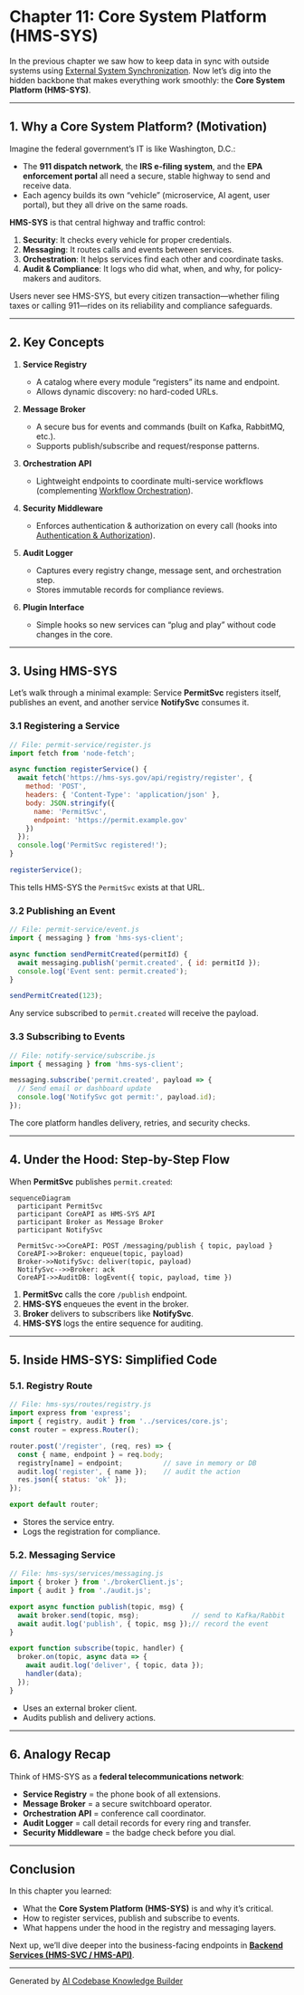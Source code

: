 # Chapter 11: Core System Platform (HMS-SYS)

In the previous chapter we saw how to keep data in sync with outside systems using [External System Synchronization](10_external_system_synchronization_.md). Now let’s dig into the hidden backbone that makes everything work smoothly: the **Core System Platform (HMS-SYS)**.

---

## 1. Why a Core System Platform? (Motivation)

Imagine the federal government’s IT is like Washington, D.C.:

- The **911 dispatch network**, the **IRS e-filing system**, and the **EPA enforcement portal** all need a secure, stable highway to send and receive data.
- Each agency builds its own “vehicle” (microservice, AI agent, user portal), but they all drive on the same roads.

**HMS-SYS** is that central highway and traffic control:

1. **Security**: It checks every vehicle for proper credentials.  
2. **Messaging**: It routes calls and events between services.  
3. **Orchestration**: It helps services find each other and coordinate tasks.  
4. **Audit & Compliance**: It logs who did what, when, and why, for policy-makers and auditors.  

Users never see HMS-SYS, but every citizen transaction—whether filing taxes or calling 911—rides on its reliability and compliance safeguards.

---

## 2. Key Concepts

1. **Service Registry**  
   - A catalog where every module “registers” its name and endpoint.  
   - Allows dynamic discovery: no hard-coded URLs.

2. **Message Broker**  
   - A secure bus for events and commands (built on Kafka, RabbitMQ, etc.).  
   - Supports publish/subscribe and request/response patterns.

3. **Orchestration API**  
   - Lightweight endpoints to coordinate multi-service workflows (complementing [Workflow Orchestration](07_workflow_orchestration_.md)).  

4. **Security Middleware**  
   - Enforces authentication & authorization on every call (hooks into [Authentication & Authorization](03_authentication___authorization_.md)).  

5. **Audit Logger**  
   - Captures every registry change, message sent, and orchestration step.  
   - Stores immutable records for compliance reviews.

6. **Plugin Interface**  
   - Simple hooks so new services can “plug and play” without code changes in the core.

---

## 3. Using HMS-SYS

Let’s walk through a minimal example: Service **PermitSvc** registers itself, publishes an event, and another service **NotifySvc** consumes it.

### 3.1 Registering a Service

```js
// File: permit-service/register.js
import fetch from 'node-fetch';

async function registerService() {
  await fetch('https://hms-sys.gov/api/registry/register', {
    method: 'POST',
    headers: { 'Content-Type': 'application/json' },
    body: JSON.stringify({
      name: 'PermitSvc',
      endpoint: 'https://permit.example.gov'
    })
  });
  console.log('PermitSvc registered!');
}

registerService();
```
This tells HMS-SYS the `PermitSvc` exists at that URL.

### 3.2 Publishing an Event

```js
// File: permit-service/event.js
import { messaging } from 'hms-sys-client';

async function sendPermitCreated(permitId) {
  await messaging.publish('permit.created', { id: permitId });
  console.log('Event sent: permit.created');
}

sendPermitCreated(123);
```
Any service subscribed to `permit.created` will receive the payload.

### 3.3 Subscribing to Events

```js
// File: notify-service/subscribe.js
import { messaging } from 'hms-sys-client';

messaging.subscribe('permit.created', payload => {
  // Send email or dashboard update
  console.log('NotifySvc got permit:', payload.id);
});
```
The core platform handles delivery, retries, and security checks.

---

## 4. Under the Hood: Step-by-Step Flow

When **PermitSvc** publishes `permit.created`:

```mermaid
sequenceDiagram
  participant PermitSvc
  participant CoreAPI as HMS-SYS API
  participant Broker as Message Broker
  participant NotifySvc

  PermitSvc->>CoreAPI: POST /messaging/publish { topic, payload }
  CoreAPI->>Broker: enqueue(topic, payload)
  Broker->>NotifySvc: deliver(topic, payload)
  NotifySvc-->>Broker: ack
  CoreAPI->>AuditDB: logEvent({ topic, payload, time })
```

1. **PermitSvc** calls the core `/publish` endpoint.  
2. **HMS-SYS** enqueues the event in the broker.  
3. **Broker** delivers to subscribers like **NotifySvc**.  
4. **HMS-SYS** logs the entire sequence for auditing.

---

## 5. Inside HMS-SYS: Simplified Code

### 5.1. Registry Route

```js
// File: hms-sys/routes/registry.js
import express from 'express';
import { registry, audit } from '../services/core.js';
const router = express.Router();

router.post('/register', (req, res) => {
  const { name, endpoint } = req.body;
  registry[name] = endpoint;          // save in memory or DB
  audit.log('register', { name });    // audit the action
  res.json({ status: 'ok' });
});

export default router;
```
- Stores the service entry.  
- Logs the registration for compliance.

### 5.2. Messaging Service

```js
// File: hms-sys/services/messaging.js
import { broker } from './brokerClient.js';
import { audit } from './audit.js';

export async function publish(topic, msg) {
  await broker.send(topic, msg);             // send to Kafka/Rabbit
  await audit.log('publish', { topic, msg });// record the event
}

export function subscribe(topic, handler) {
  broker.on(topic, async data => {
    await audit.log('deliver', { topic, data });
    handler(data);
  });
}
```
- Uses an external broker client.  
- Audits publish and delivery actions.

---

## 6. Analogy Recap

Think of HMS-SYS as a **federal telecommunications network**:

- **Service Registry** = the phone book of all extensions.  
- **Message Broker** = a secure switchboard operator.  
- **Orchestration API** = conference call coordinator.  
- **Audit Logger** = call detail records for every ring and transfer.  
- **Security Middleware** = the badge check before you dial.

---

## Conclusion

In this chapter you learned:

- What the **Core System Platform (HMS-SYS)** is and why it’s critical.  
- How to register services, publish and subscribe to events.  
- What happens under the hood in the registry and messaging layers.

Next up, we’ll dive deeper into the business-facing endpoints in **[Backend Services (HMS-SVC / HMS-API)](12_backend_services__hms_svc___hms_api__.md)**.

---

Generated by [AI Codebase Knowledge Builder](https://github.com/The-Pocket/Tutorial-Codebase-Knowledge)